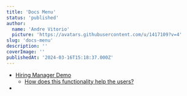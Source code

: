 ```yaml
---
title: 'Docs Menu'
status: 'published'
author:
  name: 'Andre Vitorio'
  picture: 'https://avatars.githubusercontent.com/u/1417109?v=4'
slug: 'docs-menu'
description: ''
coverImage: ''
publishedAt: '2024-03-16T15:18:37.000Z'
---
```



- [Hiring Manager Demo](/hiring-manager-demo)
  - [How does this functionality help the users?](/hiring-manager-demo#how-does-this-functionality-help-the-users)
- 